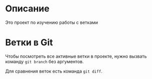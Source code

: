 # Описание

Это проект по изучению работы с ветками 

# Ветки в Git  

Чтобы посмотреть все активные ветки в проекте, нужно вызвать команду `git branch` без аргументов.

Для сравнения веток есть команда `git diff`.